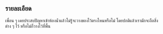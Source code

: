 ## รายละเอียด
เพื่อน ๆ เคยประสบปัญหาเข้าห้องน้ำแล้วไม่รู้จะวางของไว้ตรงไหนหรือไม่ โดยปกติแล้วเรามักจะถือสิ่งต่าง ๆ ไว้ หรือไม่ก็วางไว้ที่พื้น 

<!--stackedit_data:
eyJoaXN0b3J5IjpbLTExMzgxMjkxMSwtODAzNTA1MzMyLC0xMj
gxMjE5NDQ4XX0=
-->